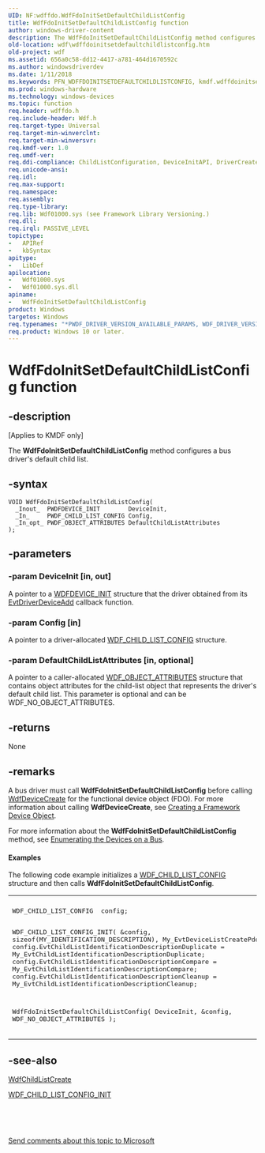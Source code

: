 ```yaml
---
UID: NF:wdffdo.WdfFdoInitSetDefaultChildListConfig
title: WdfFdoInitSetDefaultChildListConfig function
author: windows-driver-content
description: The WdfFdoInitSetDefaultChildListConfig method configures a bus driver's default child list.
old-location: wdf\wdffdoinitsetdefaultchildlistconfig.htm
old-project: wdf
ms.assetid: 656a0c58-dd12-4417-a781-464d1670592c
ms.author: windowsdriverdev
ms.date: 1/11/2018
ms.keywords: PFN_WDFFDOINITSETDEFAULTCHILDLISTCONFIG, kmdf.wdffdoinitsetdefaultchildlistconfig, DFDeviceObjectFdoPdoRef_676a2185-db9b-498e-84e3-52b8ac32584c.xml, WdfFdoInitSetDefaultChildListConfig method, wdffdo/WdfFdoInitSetDefaultChildListConfig, wdf.wdffdoinitsetdefaultchildlistconfig, WdfFdoInitSetDefaultChildListConfig
ms.prod: windows-hardware
ms.technology: windows-devices
ms.topic: function
req.header: wdffdo.h
req.include-header: Wdf.h
req.target-type: Universal
req.target-min-winverclnt: 
req.target-min-winversvr: 
req.kmdf-ver: 1.0
req.umdf-ver: 
req.ddi-compliance: ChildListConfiguration, DeviceInitAPI, DriverCreate, KmdfIrql, KmdfIrql2
req.unicode-ansi: 
req.idl: 
req.max-support: 
req.namespace: 
req.assembly: 
req.type-library: 
req.lib: Wdf01000.sys (see Framework Library Versioning.)
req.dll: 
req.irql: PASSIVE_LEVEL
topictype:
-	APIRef
-	kbSyntax
apitype:
-	LibDef
apilocation:
-	Wdf01000.sys
-	Wdf01000.sys.dll
apiname:
-	WdfFdoInitSetDefaultChildListConfig
product: Windows
targetos: Windows
req.typenames: "*PWDF_DRIVER_VERSION_AVAILABLE_PARAMS, WDF_DRIVER_VERSION_AVAILABLE_PARAMS"
req.product: Windows 10 or later.
---
```


# WdfFdoInitSetDefaultChildListConfig function


## -description


<p class="CCE_Message">[Applies to KMDF only]

The <b>WdfFdoInitSetDefaultChildListConfig</b> method configures a bus driver's default child list.


## -syntax


````
VOID WdfFdoInitSetDefaultChildListConfig(
  _Inout_  PWDFDEVICE_INIT        DeviceInit,
  _In_     PWDF_CHILD_LIST_CONFIG Config,
  _In_opt_ PWDF_OBJECT_ATTRIBUTES DefaultChildListAttributes
);
````


## -parameters




### -param DeviceInit [in, out]

A pointer to a <a href="https://msdn.microsoft.com/library/windows/hardware/ff546951">WDFDEVICE_INIT</a> structure that the driver obtained from its <a href="..\wdfdriver\nc-wdfdriver-evt_wdf_driver_device_add.md">EvtDriverDeviceAdd</a> callback function.


### -param Config [in]

A pointer to a driver-allocated <a href="..\wdfchildlist\ns-wdfchildlist-_wdf_child_list_config.md">WDF_CHILD_LIST_CONFIG</a> structure.


### -param DefaultChildListAttributes [in, optional]

A pointer to a caller-allocated <a href="..\wdfobject\ns-wdfobject-_wdf_object_attributes.md">WDF_OBJECT_ATTRIBUTES</a> structure that contains object attributes for the child-list object that represents the driver's default child list. This parameter is optional and can be WDF_NO_OBJECT_ATTRIBUTES.


## -returns



None




## -remarks



A bus driver must call <b>WdfFdoInitSetDefaultChildListConfig</b> before calling <a href="..\wdfdevice\nf-wdfdevice-wdfdevicecreate.md">WdfDeviceCreate</a> for the functional device object (FDO). For more information about calling <b>WdfDeviceCreate</b>, see <a href="https://docs.microsoft.com/en-us/windows-hardware/drivers/wdf/creating-a-framework-device-object">Creating a Framework Device Object</a>.

For more information about the <b>WdfFdoInitSetDefaultChildListConfig</b> method, see <a href="https://docs.microsoft.com/en-us/windows-hardware/drivers/wdf/enumerating-the-devices-on-a-bus">Enumerating the Devices on a Bus</a>.


#### Examples

The following code example initializes a <a href="..\wdfchildlist\ns-wdfchildlist-_wdf_child_list_config.md">WDF_CHILD_LIST_CONFIG</a> structure and then calls <b>WdfFdoInitSetDefaultChildListConfig</b>. 

<div class="code"><span codelanguage=""><table>
<tr>
<th></th>
</tr>
<tr>
<td>
<pre>WDF_CHILD_LIST_CONFIG  config;

WDF_CHILD_LIST_CONFIG_INIT(
                           &amp;config,
 sizeof(MY_IDENTIFICATION_DESCRIPTION),
                           My_EvtDeviceListCreatePdo
                           );
config.EvtChildListIdentificationDescriptionDuplicate = My_EvtChildListIdentificationDescriptionDuplicate;
config.EvtChildListIdentificationDescriptionCompare = My_EvtChildListIdentificationDescriptionCompare;
config.EvtChildListIdentificationDescriptionCleanup = My_EvtChildListIdentificationDescriptionCleanup;

WdfFdoInitSetDefaultChildListConfig(
                                    DeviceInit,
                                    &amp;config,
                                    WDF_NO_OBJECT_ATTRIBUTES
                                    );</pre>
</td>
</tr>
</table></span></div>



## -see-also

<a href="..\wdfchildlist\nf-wdfchildlist-wdfchildlistcreate.md">WdfChildListCreate</a>



<a href="..\wdfchildlist\nf-wdfchildlist-wdf_child_list_config_init.md">WDF_CHILD_LIST_CONFIG_INIT</a>



 

 

<a href="mailto:wsddocfb@microsoft.com?subject=Documentation%20feedback [wdf\wdf]:%20WdfFdoInitSetDefaultChildListConfig method%20 RELEASE:%20(1/11/2018)&amp;body=%0A%0APRIVACY STATEMENT%0A%0AWe use your feedback to improve the documentation. We don't use your email address for any other purpose, and we'll remove your email address from our system after the issue that you're reporting is fixed. While we're working to fix this issue, we might send you an email message to ask for more info. Later, we might also send you an email message to let you know that we've addressed your feedback.%0A%0AFor more info about Microsoft's privacy policy, see http://privacy.microsoft.com/en-us/default.aspx." title="Send comments about this topic to Microsoft">Send comments about this topic to Microsoft</a>

